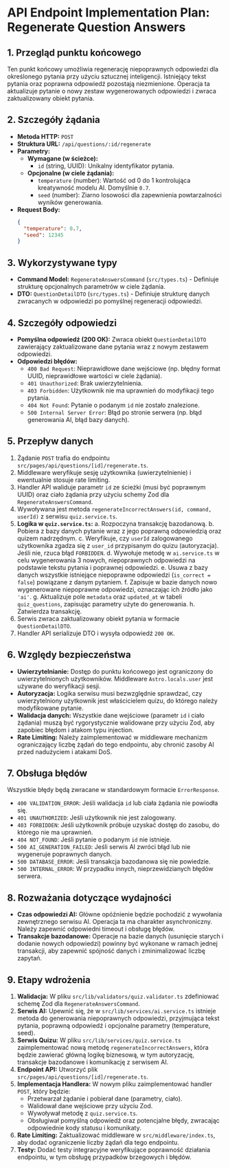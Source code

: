 # API Endpoint Implementation Plan: Regenerate Question Answers

## 1. Przegląd punktu końcowego
Ten punkt końcowy umożliwia regenerację niepoprawnych odpowiedzi dla określonego pytania przy użyciu sztucznej inteligencji. Istniejący tekst pytania oraz poprawna odpowiedź pozostają niezmienione. Operacja ta aktualizuje pytanie o nowy zestaw wygenerowanych odpowiedzi i zwraca zaktualizowany obiekt pytania.

## 2. Szczegóły żądania
- **Metoda HTTP:** `POST`
- **Struktura URL:** `/api/questions/:id/regenerate`
- **Parametry:**
  - **Wymagane (w ścieżce):**
    - `id` (string, UUID): Unikalny identyfikator pytania.
  - **Opcjonalne (w ciele żądania):**
    - `temperature` (number): Wartość od 0 do 1 kontrolująca kreatywność modelu AI. Domyślnie `0.7`.
    - `seed` (number): Ziarno losowości dla zapewnienia powtarzalności wyników generowania.
- **Request Body:**
  ```json
  {
    "temperature": 0.7,
    "seed": 12345
  }
  ```

## 3. Wykorzystywane typy
- **Command Model:** `RegenerateAnswersCommand` (`src/types.ts`) - Definiuje strukturę opcjonalnych parametrów w ciele żądania.
- **DTO:** `QuestionDetailDTO` (`src/types.ts`) - Definiuje strukturę danych zwracanych w odpowiedzi po pomyślnej regeneracji odpowiedzi.

## 4. Szczegóły odpowiedzi
- **Pomyślna odpowiedź (200 OK):** Zwraca obiekt `QuestionDetailDTO` zawierający zaktualizowane dane pytania wraz z nowym zestawem odpowiedzi.
- **Odpowiedzi błędów:**
  - `400 Bad Request`: Nieprawidłowe dane wejściowe (np. błędny format UUID, nieprawidłowe wartości w ciele żądania).
  - `401 Unauthorized`: Brak uwierzytelnienia.
  - `403 Forbidden`: Użytkownik nie ma uprawnień do modyfikacji tego pytania.
  - `404 Not Found`: Pytanie o podanym `id` nie zostało znalezione.
  - `500 Internal Server Error`: Błąd po stronie serwera (np. błąd generowania AI, błąd bazy danych).

## 5. Przepływ danych
1.  Żądanie `POST` trafia do endpointu `src/pages/api/questions/[id]/regenerate.ts`.
2.  Middleware weryfikuje sesję użytkownika (uwierzytelnienie) i ewentualnie stosuje rate limiting.
3.  Handler API waliduje parametr `id` ze ścieżki (musi być poprawnym UUID) oraz ciało żądania przy użyciu schemy Zod dla `RegenerateAnswersCommand`.
4.  Wywoływana jest metoda `regenerateIncorrectAnswers(id, command, userId)` z serwisu `quiz.service.ts`.
5.  **Logika w `quiz.service.ts`:**
    a. Rozpoczyna transakcję bazodanową.
    b. Pobiera z bazy danych pytanie wraz z jego poprawną odpowiedzią oraz quizem nadrzędnym.
    c. Weryfikuje, czy `userId` zalogowanego użytkownika zgadza się z `user_id` przypisanym do quizu (autoryzacja). Jeśli nie, rzuca błąd `FORBIDDEN`.
    d. Wywołuje metodę w `ai.service.ts` w celu wygenerowania 3 nowych, niepoprawnych odpowiedzi na podstawie tekstu pytania i poprawnej odpowiedzi.
    e. Usuwa z bazy danych wszystkie istniejące niepoprawne odpowiedzi (`is_correct = false`) powiązane z danym pytaniem.
    f. Zapisuje w bazie danych nowo wygenerowane niepoprawne odpowiedzi, oznaczając ich źródło jako `'ai'`.
    g. Aktualizuje pole `metadata` oraz `updated_at` w tabeli `quiz_questions`, zapisując parametry użyte do generowania.
    h. Zatwierdza transakcję.
6.  Serwis zwraca zaktualizowany obiekt pytania w formacie `QuestionDetailDTO`.
7.  Handler API serializuje DTO i wysyła odpowiedź `200 OK`.

## 6. Względy bezpieczeństwa
- **Uwierzytelnianie:** Dostęp do punktu końcowego jest ograniczony do uwierzytelnionych użytkowników. Middleware `Astro.locals.user` jest używane do weryfikacji sesji.
- **Autoryzacja:** Logika serwisu musi bezwzględnie sprawdzać, czy uwierzytelniony użytkownik jest właścicielem quizu, do którego należy modyfikowane pytanie.
- **Walidacja danych:** Wszystkie dane wejściowe (parametr `id` i ciało żądania) muszą być rygorystycznie walidowane przy użyciu Zod, aby zapobiec błędom i atakom typu injection.
- **Rate Limiting:** Należy zaimplementować w middleware mechanizm ograniczający liczbę żądań do tego endpointu, aby chronić zasoby AI przed nadużyciem i atakami DoS.

## 7. Obsługa błędów
Wszystkie błędy będą zwracane w standardowym formacie `ErrorResponse`.
- `400 VALIDATION_ERROR`: Jeśli walidacja `id` lub ciała żądania nie powiodła się.
- `401 UNAUTHORIZED`: Jeśli użytkownik nie jest zalogowany.
- `403 FORBIDDEN`: Jeśli użytkownik próbuje uzyskać dostęp do zasobu, do którego nie ma uprawnień.
- `404 NOT_FOUND`: Jeśli pytanie o podanym `id` nie istnieje.
- `500 AI_GENERATION_FAILED`: Jeśli serwis AI zwróci błąd lub nie wygeneruje poprawnych danych.
- `500 DATABASE_ERROR`: Jeśli transakcja bazodanowa się nie powiedzie.
- `500 INTERNAL_ERROR`: W przypadku innych, nieprzewidzianych błędów serwera.

## 8. Rozważania dotyczące wydajności
- **Czas odpowiedzi AI:** Główne opóźnienie będzie pochodzić z wywołania zewnętrznego serwisu AI. Operacja ta ma charakter asynchroniczny. Należy zapewnić odpowiedni timeout i obsługę błędów.
- **Transakcje bazodanowe:** Operacje na bazie danych (usunięcie starych i dodanie nowych odpowiedzi) powinny być wykonane w ramach jednej transakcji, aby zapewnić spójność danych i zminimalizować liczbę zapytań.

## 9. Etapy wdrożenia
1.  **Walidacja:** W pliku `src/lib/validators/quiz.validator.ts` zdefiniować schemę Zod dla `RegenerateAnswersCommand`.
2.  **Serwis AI:** Upewnić się, że w `src/lib/services/ai.service.ts` istnieje metoda do generowania niepoprawnych odpowiedzi, przyjmująca tekst pytania, poprawną odpowiedź i opcjonalne parametry (temperature, seed).
3.  **Serwis Quizu:** W pliku `src/lib/services/quiz.service.ts` zaimplementować nową metodę `regenerateIncorrectAnswers`, która będzie zawierać główną logikę biznesową, w tym autoryzację, transakcje bazodanowe i komunikację z serwisem AI.
4.  **Endpoint API:** Utworzyć plik `src/pages/api/questions/[id]/regenerate.ts`.
5.  **Implementacja Handlera:** W nowym pliku zaimplementować handler `POST`, który będzie:
    - Przetwarzał żądanie i pobierał dane (parametry, ciało).
    - Walidował dane wejściowe przy użyciu Zod.
    - Wywoływał metodę z `quiz.service.ts`.
    - Obsługiwał pomyślną odpowiedź oraz potencjalne błędy, zwracając odpowiednie kody statusu i komunikaty.
6.  **Rate Limiting:** Zaktualizować middleware w `src/middleware/index.ts`, aby dodać ograniczenie liczby żądań dla tego endpointu.
7.  **Testy:** Dodać testy integracyjne weryfikujące poprawność działania endpointu, w tym obsługę przypadków brzegowych i błędów.

